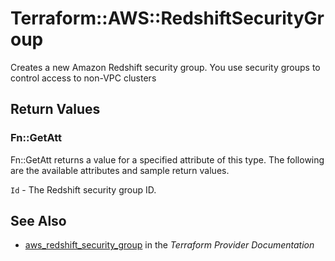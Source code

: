 # Terraform::AWS::RedshiftSecurityGroup

Creates a new Amazon Redshift security group. You use security groups to control access to non-VPC clusters

## Return Values

### Fn::GetAtt

Fn::GetAtt returns a value for a specified attribute of this type. The following are the available attributes and sample return values.

`Id` - The Redshift security group ID.

## See Also

* [aws_redshift_security_group](https://www.terraform.io/docs/providers/aws/r/redshift_security_group.html) in the _Terraform Provider Documentation_